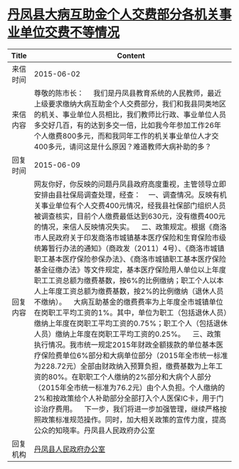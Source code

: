 # <a href="http://www.shangluo.gov.cn/zmhd/ldxxxx.jsp?urltype=leadermail.LeaderMailContentUrl&wbtreeid=1112&leadermailid=3159">丹凤县大病互助金个人交费部分各机关事业单位交费不等情况</a>
| Title |                                                                                                                                                                                                                                                                                                                                             Content                                                                                                                                                                                                                                                                                                                                              |
|:-----:|--------------------------------------------------------------------------------------------------------------------------------------------------------------------------------------------------------------------------------------------------------------------------------------------------------------------------------------------------------------------------------------------------------------------------------------------------------------------------------------------------------------------------------------------------------------------------------------------------------------------------------------------------------------------------------------------------|
| 来信时间  | 2015-06-02                                                                                                                                                                                                                                                                                                                                                                                                                                                                                                                                                                                                                                                                                       |
| 来信内容  | 尊敬的陈市长：     我们是丹凤县教育系统的人民教师，最近上级要求缴纳大病互助金个人交费部分，我们和我县同类地区的机关、事业单位人员相比，我们教师比行政、事业单位人员多交好几百，有的达到多交一倍，比如我今年参加工作26年个人缴费800多元，而和我同年工作的机关事业单位人才交400多元，请问这是什么原因？难道教师大病补助的多？                                                                                                                                                                                                                                                                                                                                                                                                                                                                                                                             |
| 回复时间  | 2015-06-09                                                                                                                                                                                                                                                                                                                                                                                                                                                                                                                                                                                                                                                                                       |
| 回复内容  | 网友你好，你反映的问题丹凤县政府高度重视，主管领导立即安排由县社保局调查处理，经查：    一、调查情况。反映有机关事业单位有个人交费400元情况，经我县社保部门组织人员被调查核实，目前个人缴费最低达到630元，没有缴费400元的情况，来信人反映情况失实。    二、政策规定。根据《商洛市人民政府关于印发商洛市城镇基本医疗保险和生育保险市级统筹暂行办法的通知》（商政发（2011）4号）、《商洛市城镇职工基本医疗保险参保办法》、《商洛市城镇职工基本医疗保险基金征缴办法》等文件规定，基本医疗保险用人单位以上年度职工工资总额为缴费基数，按6%的比例缴纳；职工个人以本人上年度工资总额为缴费基数，按2%的比例缴纳（退休人员不缴纳）。    大病互助基金的缴费费率为上年度全市城镇单位在岗职工平均工资的1%。其中，单位为职工（包括退休人员）缴纳上年度在岗职工平均工资的0.75%；职工个人（包括退休人员）缴纳上年度在岗职工平均工资的0.25%。    三、政策执行情况。我市统一规定2015年财政全额拨款的单位基本医疗保险费单位6%部分和大病单位部分（2015年全市统一标准为228.72元）全部由财政纳入预算负担，缴费基数为上年工资的80%。在职职工个人缴纳的2%部分和大病个人部分（2015年全市统一标准为76.2元）由个人负担。个人缴纳的2%和按政策给个人补助部分全部打入个人医保IC卡，用于门诊治疗费用。    下一步，我们将进一步加强管理，继续严格按照政策标准规范操作。同时，加大相关政策的宣传力度，提高公众的知晓率。丹凤县人民政府办公室 |
| 回复机构  | <a href="../../category/agencies/丹凤县人民政府办公室.md">丹凤县人民政府办公室</a>                                                                                                                                                                                                                                                                                                                                                                                                                                                                                                                                                                                                                                   |